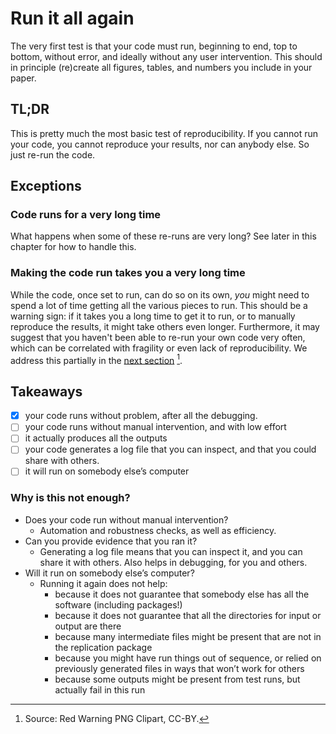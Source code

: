 # Run it all again

The very first test is that your code must run, beginning to end, top to bottom, without error, and ideally without any user intervention. This should in principle (re)create all figures, tables, and numbers you include in your paper. 

## TL;DR

This is pretty much the most basic test of reproducibility. If you cannot run your code, you cannot reproduce your results, nor can anybody else. So just re-run the code.

## Exceptions

### Code runs for a very long time

What happens when some of these re-runs are very long? See later in this chapter for how to handle this.

### Making the code run takes you a very long time

While the code, once set to run, can do so on its own, *you* might need to spend a lot of time getting all the various pieces to run. This should be a warning sign: if it takes you a long time to get it to run, or to manually reproduce the results, it might take others even longer. Furthermore, it may suggest that you haven't been able to re-run your own code very often, which can be correlated with fragility or even lack of reproducibility. We address this partially in the [next section](hands-off-running) [^1].

[^1]: Source: Red Warning PNG Clipart, CC-BY.

## Takeaways

- [x] your code runs without problem, after all the debugging.
- [ ] your code runs without manual intervention, and with low effort
- [ ] it actually produces all the outputs
- [ ] your code generates a log file that you can inspect, and that you could share with others.
- [ ] it will run on somebody else’s computer

### Why is this not enough?

- Does your code run without manual intervention?
  - Automation and robustness checks, as well as efficiency.
- Can you provide evidence that you ran it?
  - Generating a log file means that you can inspect it, and you can share it with others. Also helps in debugging, for you and others.
- Will it run on somebody else’s computer?
  - Running it again does not help:
    - because it does not guarantee that somebody else has all the software (including packages!)
    - because it does not guarantee that all the directories for input or output are there
    - because many intermediate files might be present that are not in the replication package
    - because you might have run things out of sequence, or relied on previously generated files in ways that won’t work for others
    - because some outputs might be present from test runs, but actually fail in this run